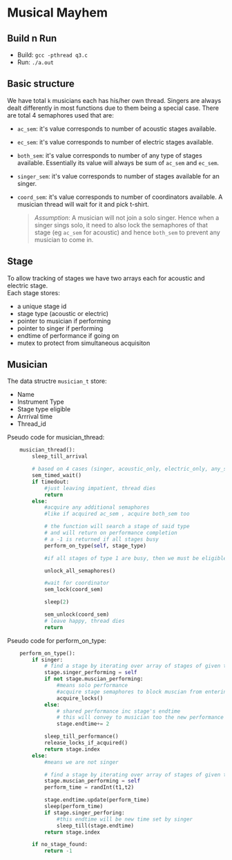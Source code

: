# Musical Mayhem

## Build n Run

+ Build: `gcc -pthread q3.c`
+ Run: `./a.out`

## Basic structure

We have total `k` musicians each has his/her own thread. Singers are always dealt differently in most functions due to them being a special case. There are total 4 semaphores used that are:  

+ `ac_sem`: it's value corresponds to number of acoustic stages available.  
+ `ec_sem`: it's value corresponds to number of electric stages available.  
+ `both_sem`: it's value corresponds to number of any type of stages available. Essentially its value will always be sum of `ac_sem` and `ec_sem`.  
+ `singer_sem`: it's value corresponds to number of stages available for an singer.  
+ `coord_sem`: it's value corresponds to number of coordinators available. A musician thread will wait for it and pick t-shirt.

  > *Assumption*: A musician will not join a solo singer. Hence when a singer sings solo, it need to also lock the semaphores of that stage (eg `ac_sem` for acoustic) and hence `both_sem` to prevent any musician to come in.  

## Stage

To allow tracking of stages we have two arrays each for acoustic and electric stage.  
Each stage stores:

+ a unique stage id
+ stage type (acoustic or electric)
+ pointer to musician if performing
+ pointer to singer if performing
+ endtime of performance if going on
+ mutex to protect from simultaneous acquisiton

## Musician

The data structre `musician_t` store:

+ Name
+ Instrument Type
+ Stage type eligible
+ Arrrival time
+ Thread_id

Pseudo code for musician_thread:

```python
    musician_thread():
        sleep_till_arrival

        # based on 4 cases (singer, acoustic_only, electric_only, any_stage) perform timed wait on corresponding semaphore.
        sem_timed_wait()
        if timedout:
            #just leaving impatient, thread dies
            return  
        else:
            #acquire any additional semaphores
            #like if acquired ac_sem , acquire both_sem too

            # the function will search a stage of said type
            # and will return on performance completion
            # a -1 is returned if all stages busy
            perform_on_type(self, stage_type)

            #if all stages of type 1 are busy, then we must be eligible for type2  of stages too and there will guaranteed a free stage for us

            unlock_all_semaphores()

            #wait for coordinator
            sem_lock(coord_sem)

            sleep(2)

            sem_unlock(coord_sem)
            # leave happy, thread dies
            return
```

Pseudo code for perform_on_type:

```python
    perform_on_type():
        if singer:
            # find a stage by iterating over array of stages of given type
            stage.singer_performing = self
            if not stage.muscian_performing:
                #means solo performance
                #acquire stage semaphores to block muscian from entering
                acquire_locks()
            else:
                # shared performance inc stage's endtime
                # this will convey to musician too the new performance time
                stage.endtime+= 2

            sleep_till_performance()
            release_locks_if_acquired()
            return stage.index
        else:
            #means we are not singer

            # find a stage by iterating over array of stages of given type
            stage.muscian_performing = self
            perform_time = randInt(t1,t2)

            stage.endtime.update(perform_time)
            sleep(perform_time)
            if stage.singer_perforing:
                #this endtime will be new time set by singer
                sleep_till(stage.endtime)
            return stage.index

        if no_stage_found:
            return -1
```
